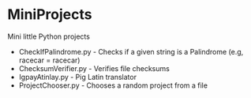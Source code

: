 # MiniProjects
Mini little Python projects

* CheckIfPalindrome.py - Checks if a given string is a Palindrome (e.g, racecar = racecar)
* ChecksumVerifier.py - Verifies file checksums
* IgpayAtinlay.py - Pig Latin translator
* ProjectChooser.py - Chooses a random project from a file

